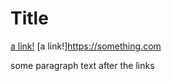 # Title

[a link!](https://something.com)
[a link!]https://something.com

some paragraph text after the links